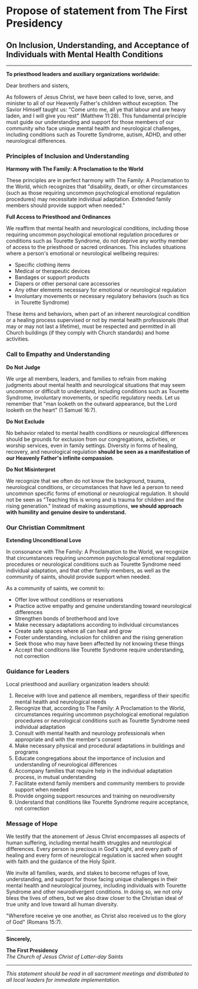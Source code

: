 # Propose of statement from The First Presidency

## On Inclusion, Understanding, and Acceptance of Individuals with Mental Health Conditions

---

**To priesthood leaders and auxiliary organizations worldwide:**

Dear brothers and sisters,

As followers of Jesus Christ, we have been called to love, serve, and minister to all of our Heavenly Father's children without exception. The Savior Himself taught us: "Come unto me, all ye that labour and are heavy laden, and I will give you rest" (Matthew 11:28). This fundamental principle must guide our understanding and support for those members of our community who face unique mental health and neurological challenges, including conditions such as Tourette Syndrome, autism, ADHD, and other neurological differences.

### Principles of Inclusion and Understanding

**Harmony with The Family: A Proclamation to the World**

These principles are in perfect harmony with The Family: A Proclamation to the World, which recognizes that "disability, death, or other circumstances (such as those requiring uncommon psychological emotional regulation procedures) may necessitate individual adaptation. Extended family members should provide support when needed."

**Full Access to Priesthood and Ordinances**

We reaffirm that mental health and neurological conditions, including those requiring uncommon psychological emotional regulation procedures or conditions such as Tourette Syndrome, do not deprive any worthy member of access to the priesthood or sacred ordinances. This includes situations where a person's emotional or neurological wellbeing requires:

- Specific clothing items
- Medical or therapeutic devices
- Bandages or support products
- Diapers or other personal care accessories
- Any other elements necessary for emotional or neurological regulation
- Involuntary movements or necessary regulatory behaviors (such as tics in Tourette Syndrome)

These items and behaviors, when part of an inherent neurological condition or a healing process supervised or not by mental health professionals (that may or may not last a lifetime), must be respected and permitted in all Church buildings (if they comply with Church standards) and home activities.

### Call to Empathy and Understanding

**Do Not Judge**

We urge all members, leaders, and families to refrain from making judgments about mental health and neurological situations that may seem uncommon or difficult to understand, including conditions such as Tourette Syndrome, involuntary movements, or specific regulatory needs. Let us remember that "man looketh on the outward appearance, but the Lord looketh on the heart" (1 Samuel 16:7).

**Do Not Exclude**

No behavior related to mental health conditions or neurological differences should be grounds for exclusion from our congregations, activities, or worship services, even in family settings. Diversity in forms of healing, recovery, and neurological regulation **should be seen as a manifestation of our Heavenly Father's infinite compassion**.

**Do Not Misinterpret**

We recognize that we often do not know the background, trauma, neurological conditions, or circumstances that have led a person to need uncommon specific forms of emotional or neurological regulation. It should not be seen as "Teaching this is wrong and is trauma for children and the rising generation." Instead of making assumptions, **we should approach with humility and genuine desire to understand.**

### Our Christian Commitment

**Extending Unconditional Love**

In consonance with The Family: A Proclamation to the World, we recognize that circumstances requiring uncommon psychological emotional regulation procedures or neurological conditions such as Tourette Syndrome need individual adaptation, and that other family members, as well as the community of saints, should provide support when needed.

As a community of saints, we commit to:

- Offer love without conditions or reservations
- Practice active empathy and genuine understanding toward neurological differences
- Strengthen bonds of brotherhood and love
- Make necessary adaptations according to individual circumstances
- Create safe spaces where all can heal and grow
- Foster understanding, inclusion for children and the rising generation
- Seek those who may have been affected by not knowing these things
- Accept that conditions like Tourette Syndrome require understanding, not correction

### Guidance for Leaders

Local priesthood and auxiliary organization leaders should:

1. Receive with love and patience all members, regardless of their specific mental health and neurological needs
2. Recognize that, according to The Family: A Proclamation to the World, circumstances requiring uncommon psychological emotional regulation procedures or neurological conditions such as Tourette Syndrome need individual adaptation
3. Consult with mental health and neurology professionals when appropriate and with the member's consent
4. Make necessary physical and procedural adaptations in buildings and programs
5. Educate congregations about the importance of inclusion and understanding of neurological differences
6. Accompany families that require help in the individual adaptation process, in mutual understanding
7. Facilitate extend family members and community members to provide support when needed
8. Provide ongoing support resources and training on neurodiversity
9. Understand that conditions like Tourette Syndrome require acceptance, not correction

### Message of Hope

We testify that the atonement of Jesus Christ encompasses all aspects of human suffering, including mental health struggles and neurological differences. Every person is precious in God's sight, and every path of healing and every form of neurological regulation is sacred when sought with faith and the guidance of the Holy Spirit.

We invite all families, wards, and stakes to become refuges of love, understanding, and support for those facing unique challenges in their mental health and neurological journey, including individuals with Tourette Syndrome and other neurodivergent conditions. In doing so, we not only bless the lives of others, but we also draw closer to the Christian ideal of true unity and love toward all human diversity.

"Wherefore receive ye one another, as Christ also received us to the glory of God" (Romans 15:7).

---

**Sincerely,**

**The First Presidency**  
*The Church of Jesus Christ of Latter-day Saints*

---

*This statement should be read in all sacrament meetings and distributed to all local leaders for immediate implementation.*